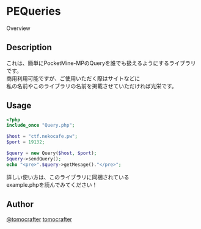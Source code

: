 PEQueries
====

Overview

## Description
これは、簡単にPocketMine-MPのQueryを誰でも扱えるようにするライブラリです。  
商用利用可能ですが、ご使用いただく際はサイトなどに  
私の名前やこのライブラリの名前を掲載させていただければ光栄です。

## Usage
```php
<?php
include_once "Query.php";

$host = "ctf.nekocafe.pw";
$port = 19132;

$query = new Query($host, $port);
$query->sendQuery();
echo "<pre>".$query->getMesage()."</pre>";
```
詳しい使い方は、このライブラリに同梱されている  
example.phpを読んでみてください！

## Author
[@tomocrafter](https://twitter.com/tomocrafter)
[tomocrafter](https://github.com/tomocrafter)
